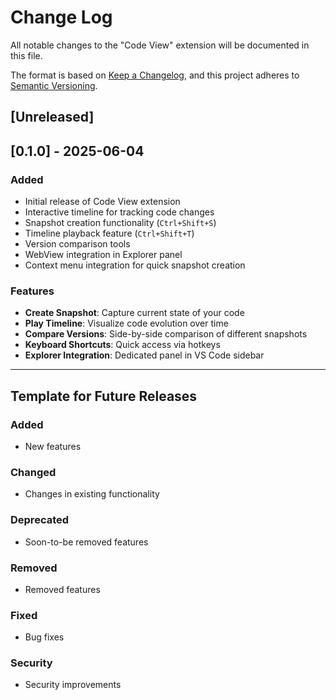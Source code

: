 # Change Log

All notable changes to the "Code View" extension will be documented in this file.

The format is based on [Keep a Changelog](https://keepachangelog.com/en/1.0.0/),
and this project adheres to [Semantic Versioning](https://semver.org/spec/v2.0.0.html).

## [Unreleased]


## [0.1.0] - 2025-06-04

### Added
- Initial release of Code View extension
- Interactive timeline for tracking code changes
- Snapshot creation functionality (`Ctrl+Shift+S`)
- Timeline playback feature (`Ctrl+Shift+T`)
- Version comparison tools
- WebView integration in Explorer panel
- Context menu integration for quick snapshot creation

### Features
- **Create Snapshot**: Capture current state of your code
- **Play Timeline**: Visualize code evolution over time  
- **Compare Versions**: Side-by-side comparison of different snapshots
- **Keyboard Shortcuts**: Quick access via hotkeys
- **Explorer Integration**: Dedicated panel in VS Code sidebar

---

## Template for Future Releases

### Added
- New features

### Changed
- Changes in existing functionality

### Deprecated
- Soon-to-be removed features

### Removed
- Removed features

### Fixed
- Bug fixes

### Security
- Security improvements